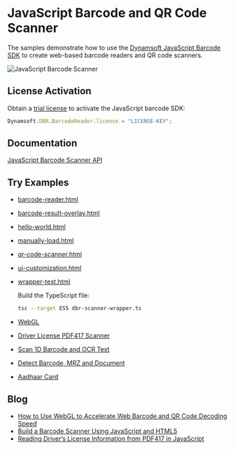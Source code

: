 # JavaScript Barcode and QR Code Scanner
The samples demonstrate how to use the [Dynamsoft JavaScript Barcode SDK](https://www.dynamsoft.com/barcode-reader/sdk-javascript/) to create web-based barcode readers and QR code scanners.

![JavaScript Barcode Scanner](https://www.dynamsoft.com/codepool/img/2022/04/flutter-web-qr-code-scanner.png)

## License Activation
Obtain a [trial license](https://www.dynamsoft.com/customer/license/trialLicense/?product=dcv&package=cross-platform) to activate the JavaScript barcode SDK:

```javascript
Dynamsoft.DBR.BarcodeReader.license = "LICENSE-KEY";
```

## Documentation
[JavaScript Barcode Scanner API](https://www.dynamsoft.com/barcode-reader/programming/javascript/api-reference/BarcodeScanner.html?ver=latest)

## Try Examples
- [barcode-reader.html](https://yushulx.me/javascript-barcode-qr-code-scanner/examples/9.x/barcode-reader.html)
- [barcode-result-overlay.html](https://yushulx.me/javascript-barcode-qr-code-scanner/examples/9.x/barcode-result-overlay.html)
- [hello-world.html](https://yushulx.me/javascript-barcode-qr-code-scanner/examples/9.x/hello-world.html)
- [manually-load.html](https://yushulx.me/javascript-barcode-qr-code-scanner/examples/9.x/manually-load.html)
- [qr-code-scanner.html](https://yushulx.me/javascript-barcode-qr-code-scanner/examples/9.x/qr-code-scanner.html)
- [ui-customization.html](https://yushulx.me/javascript-barcode-qr-code-scanner/examples/9.x/ui-customization.html)
- [wrapper-test.html](https://yushulx.me/javascript-barcode-qr-code-scanner/examples/9.x/wrapper-test.html)
    
    Build the TypeScript file:

    ```bash
    tsc --target ES5 dbr-scanner-wrapper.ts
    ```

- [WebGL](https://yushulx.me/javascript-barcode-qr-code-scanner/examples/9.x/webgl/)
- [Driver License PDF417 Scanner](https://yushulx.me/javascript-barcode-qr-code-scanner/examples/9.x/driver_license/)
- [Scan 1D Barcode and OCR Text](https://yushulx.me/javascript-barcode-qr-code-scanner/examples/10.x/barcode_ocr_text)
- [Detect Barcode, MRZ and Document](https://yushulx.me/javascript-barcode-qr-code-scanner/examples/9.x/barcode_mrz_document)
- [Aadhaar Card](https://yushulx.me/javascript-barcode-qr-code-scanner/examples/10.x/aadhaar_card/)

## Blog
- [How to Use WebGL to Accelerate Web Barcode and QR Code Decoding Speed](https://www.dynamsoft.com/codepool/webgl-accelerate-web-barcode-decoding-speed.html)
- [Build a Barcode Scanner Using JavaScript and HTML5](https://www.dynamsoft.com/codepool/html5-barcode-reader-javascript-webassembly.html)
- [Reading Driver’s License Information from PDF417 in JavaScript](https://www.dynamsoft.com/codepool/javascript-driver-license-pdf417-web.html)
